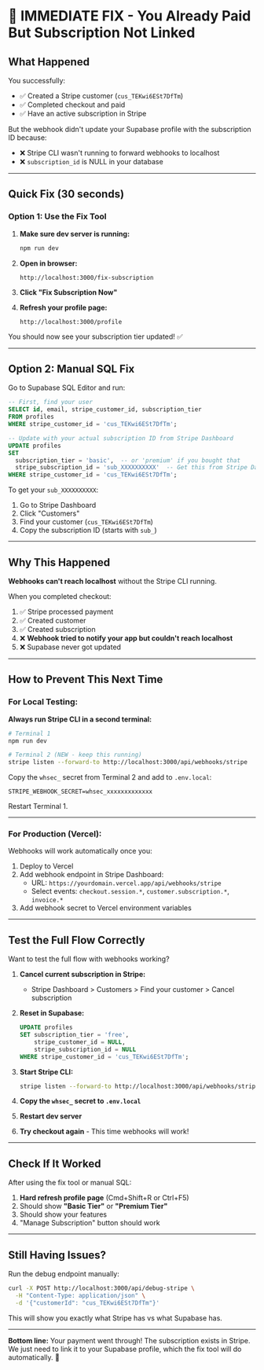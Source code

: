 # 🚨 IMMEDIATE FIX - You Already Paid But Subscription Not Linked

## What Happened

You successfully:
- ✅ Created a Stripe customer (`cus_TEKwi6ESt7DfTm`)
- ✅ Completed checkout and paid
- ✅ Have an active subscription in Stripe

But the webhook didn't update your Supabase profile with the subscription ID because:
- ❌ Stripe CLI wasn't running to forward webhooks to localhost
- ❌ `subscription_id` is NULL in your database

---

## Quick Fix (30 seconds)

### Option 1: Use the Fix Tool

1. **Make sure dev server is running:**
   ```bash
   npm run dev
   ```

2. **Open in browser:**
   ```
   http://localhost:3000/fix-subscription
   ```

3. **Click "Fix Subscription Now"**

4. **Refresh your profile page:**
   ```
   http://localhost:3000/profile
   ```

You should now see your subscription tier updated! ✅

---

## Option 2: Manual SQL Fix

Go to Supabase SQL Editor and run:

```sql
-- First, find your user
SELECT id, email, stripe_customer_id, subscription_tier 
FROM profiles 
WHERE stripe_customer_id = 'cus_TEKwi6ESt7DfTm';

-- Update with your actual subscription ID from Stripe Dashboard
UPDATE profiles 
SET 
  subscription_tier = 'basic',  -- or 'premium' if you bought that
  stripe_subscription_id = 'sub_XXXXXXXXXX'  -- Get this from Stripe Dashboard
WHERE stripe_customer_id = 'cus_TEKwi6ESt7DfTm';
```

To get your `sub_XXXXXXXXXX`:
1. Go to Stripe Dashboard
2. Click "Customers"
3. Find your customer (`cus_TEKwi6ESt7DfTm`)
4. Copy the subscription ID (starts with `sub_`)

---

## Why This Happened

**Webhooks can't reach localhost** without the Stripe CLI running.

When you completed checkout:
1. ✅ Stripe processed payment
2. ✅ Created customer
3. ✅ Created subscription
4. ❌ **Webhook tried to notify your app but couldn't reach localhost**
5. ❌ Supabase never got updated

---

## How to Prevent This Next Time

### For Local Testing:

**Always run Stripe CLI in a second terminal:**

```bash
# Terminal 1
npm run dev

# Terminal 2 (NEW - keep this running)
stripe listen --forward-to http://localhost:3000/api/webhooks/stripe
```

Copy the `whsec_` secret from Terminal 2 and add to `.env.local`:
```
STRIPE_WEBHOOK_SECRET=whsec_xxxxxxxxxxxxx
```

Restart Terminal 1.

---

### For Production (Vercel):

Webhooks will work automatically once you:
1. Deploy to Vercel
2. Add webhook endpoint in Stripe Dashboard:
   - URL: `https://yourdomain.vercel.app/api/webhooks/stripe`
   - Select events: `checkout.session.*`, `customer.subscription.*`, `invoice.*`
3. Add webhook secret to Vercel environment variables

---

## Test the Full Flow Correctly

Want to test the full flow with webhooks working?

1. **Cancel current subscription in Stripe:**
   - Stripe Dashboard > Customers > Find your customer > Cancel subscription

2. **Reset in Supabase:**
   ```sql
   UPDATE profiles 
   SET subscription_tier = 'free', 
       stripe_customer_id = NULL,
       stripe_subscription_id = NULL
   WHERE stripe_customer_id = 'cus_TEKwi6ESt7DfTm';
   ```

3. **Start Stripe CLI:**
   ```bash
   stripe listen --forward-to http://localhost:3000/api/webhooks/stripe
   ```

4. **Copy the `whsec_` secret to `.env.local`**

5. **Restart dev server**

6. **Try checkout again** - This time webhooks will work!

---

## Check If It Worked

After using the fix tool or manual SQL:

1. **Hard refresh profile page** (Cmd+Shift+R or Ctrl+F5)
2. Should show **"Basic Tier"** or **"Premium Tier"**
3. Should show your features
4. "Manage Subscription" button should work

---

## Still Having Issues?

Run the debug endpoint manually:

```bash
curl -X POST http://localhost:3000/api/debug-stripe \
  -H "Content-Type: application/json" \
  -d '{"customerId": "cus_TEKwi6ESt7DfTm"}'
```

This will show you exactly what Stripe has vs what Supabase has.

---

**Bottom line:** Your payment went through! The subscription exists in Stripe. We just need to link it to your Supabase profile, which the fix tool will do automatically. 🎉

